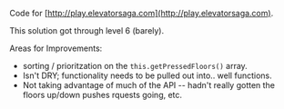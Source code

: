 Code for [http://play.elevatorsaga.com](http://play.elevatorsaga.com).

This solution got through level 6 (barely).

Areas for Improvements:

* sorting / prioritzation on the ```this.getPressedFloors()``` array.   
* Isn't DRY; functionality needs to be pulled out into.. well functions. 
* Not taking advantage of much of the API -- hadn't really gotten the floors up/down pushes rquests going, etc. 